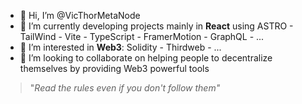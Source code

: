 - 👋 Hi, I’m @VicThorMetaNode
- 🌱 I’m currently developing projects mainly in **React** using ASTRO - TailWind - Vite - TypeScript - FramerMotion - GraphQL - ...
- 👀 I’m interested in **Web3**: Solidity - Thirdweb - ...
- 💞️ I’m looking to collaborate on helping people to decentralize themselves by providing Web3 powerful tools
> "*Read the rules even if you don't follow them"* 
